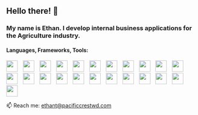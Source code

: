 ## Hello there! 👋
### My name is Ethan. I develop internal business applications for the Agriculture industry.

#### Languages, Frameworks, Tools:
<p float="left">
  <img style="margin-right: 10px;" height="30" width="30" src="https://cdn.jsdelivr.net/gh/devicons/devicon/icons/angularjs/angularjs-plain.svg" />
  <img style="margin-right: 10px;" height="30" width="30" src="https://cdn.jsdelivr.net/gh/devicons/devicon/icons/ionic/ionic-original.svg" />
  <img style="margin-right: 10px;" height="30" width="30" src="https://cdn.jsdelivr.net/gh/devicons/devicon/icons/electron/electron-original.svg" />
  <img style="margin-right: 10px;" height="30" width="30" src="https://cdn.jsdelivr.net/gh/devicons/devicon/icons/python/python-plain.svg" />
  <img style="margin-right: 10px;" height="30" width="30" src="https://cdn.jsdelivr.net/gh/devicons/devicon/icons/csharp/csharp-plain.svg" />
  <img style="margin-right: 10px;" height="30" width="30" src="https://cdn.jsdelivr.net/gh/devicons/devicon/icons/dot-net/dot-net-plain.svg" />
  <img style="margin-right: 10px;" height="30" width="30" src="https://cdn.jsdelivr.net/gh/devicons/devicon/icons/typescript/typescript-plain.svg" />
  <img style="margin-right: 10px;" height="30" width="30" src="https://cdn.jsdelivr.net/gh/devicons/devicon/icons/javascript/javascript-plain.svg" />
  <img style="margin-right: 10px;" height="30" width="30" src="https://cdn.jsdelivr.net/gh/devicons/devicon/icons/html5/html5-plain.svg" />
  <img style="margin-right: 10px;" height="30" width="30" src="https://cdn.jsdelivr.net/gh/devicons/devicon/icons/css3/css3-plain.svg" />
  <img style="margin-right: 10px;" height="30" width="30" src="https://cdn.jsdelivr.net/gh/devicons/devicon/icons/microsoftsqlserver/microsoftsqlserver-plain-wordmark.svg" />
  <img style="margin-right: 10px;" height="30" width="30" src="https://cdn.jsdelivr.net/gh/devicons/devicon/icons/mysql/mysql-plain.svg" />
  <img style="margin-right: 10px;" height="30" width="30" src="https://cdn.jsdelivr.net/gh/devicons/devicon/icons/sqlite/sqlite-original.svg" />
  <img style="margin-right: 10px;" height="30" width="30" src="https://cdn.jsdelivr.net/gh/devicons/devicon/icons/git/git-plain.svg" />
  <img style="margin-right: 10px;" height="30" width="30" src="https://cdn.jsdelivr.net/gh/devicons/devicon/icons/docker/docker-plain.svg" />
  <img style="margin-right: 10px;" height="30" width="30" src="https://cdn.jsdelivr.net/gh/devicons/devicon/icons/azure/azure-original.svg" />
  <img style="margin-right: 10px;" height="30" width="30" src="https://cdn.jsdelivr.net/gh/devicons/devicon/icons/vscode/vscode-original.svg" />
  <img style="margin-right: 10px;" height="30" width="30" src="https://cdn.jsdelivr.net/gh/devicons/devicon/icons/visualstudio/visualstudio-plain.svg" />
  <img style="margin-right: 10px;" height="30" width="30" src="https://cdn.jsdelivr.net/gh/devicons/devicon/icons/xd/xd-plain.svg" />
  <img style="margin-right: 10px;" height="30" width="30" src="https://cdn.jsdelivr.net/gh/devicons/devicon/icons/illustrator/illustrator-plain.svg" />
  <img style="margin-right: 10px;" height="30" width="30" src="https://cdn.jsdelivr.net/gh/devicons/devicon/icons/photoshop/photoshop-plain.svg" />
  <img style="margin-right: 10px;" height="30" width="30" src="https://cdn.jsdelivr.net/gh/devicons/devicon/icons/nuget/nuget-original.svg" />
  <img style="margin-right: 10px;" height="30" width="30" src="https://cdn.jsdelivr.net/gh/devicons/devicon/icons/npm/npm-original-wordmark.svg" />
</p>

📫 Reach me: ethant@pacificcrestwd.com

<!--
<img align="center" src="https://github-readme-stats.vercel.app/api?username=EthanTuning&show_icons=true&theme=dark&orgs=Pacific-Crest-Web-and-Data" />
<img align="center" src="https://github-readme-stats.vercel.app/api/top-langs/?username=EthanTuning&langs_count=6" />
-->
